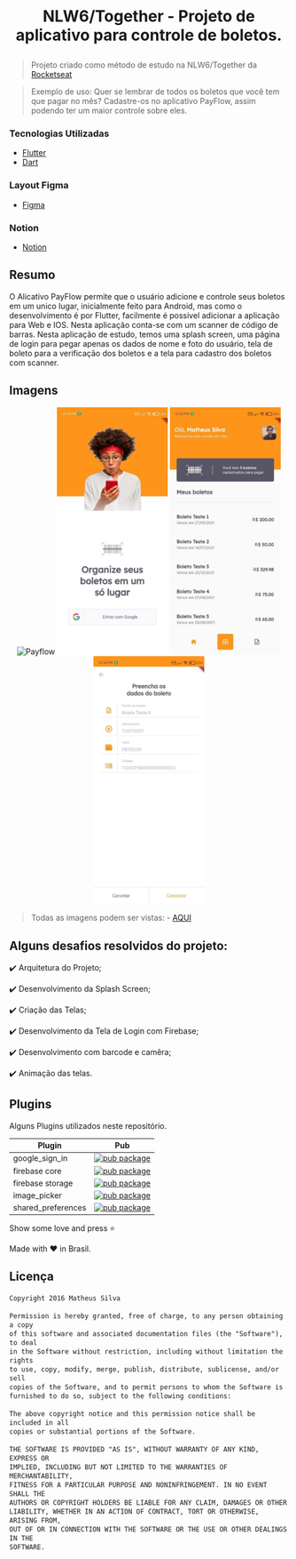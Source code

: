 
# <p align="center"> NLW6/Together - Projeto de aplicativo para controle de boletos.</p>

> Projeto criado como método de estudo na NLW6/Together da [Rocketseat](https://rocketseat.com.br/) 

> Exemplo de uso: Quer se lembrar de todos os boletos que você tem que pagar no mês? Cadastre-os no aplicativo PayFlow, assim podendo ter um maior controle sobre eles.

### Tecnologias Utilizadas

- [Flutter](https://flutter.dev/)
- [Dart](https://dart.dev/)

### Layout Figma

- [Figma](https://www.figma.com/file/kLK7FYnWKMoN68sQXcSniu/PayFlow?node-id=0%3A1)

### Notion

- [Notion](https://www.notion.so/Mission-Flutter-9d2a1e0818b64b61bc5d9a0424f5c766)

## Resumo
O Alicativo PayFlow permite que o usuário adicione e controle seus boletos em um unico lugar, inicialmente feito para Android, mas como o desenvolvimento é por Flutter, facilmente é possivel adicionar a aplicação para Web e IOS. Nesta aplicação conta-se com um scanner de código de barras. Nesta aplicação de estudo, temos uma splash screen, uma página de login para pegar apenas os dados de nome e foto do usuário, tela de boleto para a verificação dos boletos e a tela para cadastro dos boletos com scanner. 

## Imagens

  <p align="center">
  <img src="https://github.com/mtheuslt/NLW6-PayFlow/blob/main/imgs/payflowgif.gif" alt="Payflow" width="200">
  <img src="https://github.com/mtheuslt/NLW6-PayFlow/blob/main/imgs/02.login_page.jpg" alt="Payflow" width="200">
  <img src="https://github.com/mtheuslt/NLW6-PayFlow/blob/main/imgs/03. boletos_page.jpg" alt="Payflow" width="200">
  <img src="https://github.com/mtheuslt/NLW6-PayFlow/blob/main/imgs/06.cadastro_page.jpg" alt="Payflow" width="200">
  </p>

> Todas as imagens podem ser vistas: - [AQUI](https://github.com/mtheuslt/NLW6-PayFlow/tree/main/imgs)

## Alguns desafios resolvidos do projeto:


:heavy_check_mark: Arquitetura do Projeto;

:heavy_check_mark: Desenvolvimento da Splash Screen;

:heavy_check_mark: Criação das Telas;

:heavy_check_mark: Desenvolvimento da Tela de Login com Firebase;

:heavy_check_mark: Desenvolvimento com barcode e camêra;

:heavy_check_mark: Animação das telas.

## Plugins
Alguns Plugins utilizados neste repositório.

| Plugin | Pub |
|--------|-----|
| google_sign_in | [![pub package](https://img.shields.io/pub/v/google_sign_in.svg)](https://pub.dev/packages/google_sign_in) |
| firebase core | [![pub package](https://img.shields.io/pub/v/firebase_core.svg)](https://pub.dev/packages/firebase_core) |
| firebase storage | [![pub package](https://img.shields.io/pub/v/firebase_storage.svg)](https://pub.dev/packages/firebase_storage) |
| image_picker | [![pub package](https://img.shields.io/pub/v/image_picker.svg)](https://pub.dev/packages/image_picker) |
| shared_preferences | [![pub package](https://img.shields.io/pub/v/shared_preferences.svg)](https://pub.dev/packages/shared_preferences) |

Show some love and press :star: 

Made with :heart: in Brasil.


Licença
----

    Copyright 2016 Matheus Silva 
    
    Permission is hereby granted, free of charge, to any person obtaining a copy
    of this software and associated documentation files (the "Software"), to deal
    in the Software without restriction, including without limitation the rights
    to use, copy, modify, merge, publish, distribute, sublicense, and/or sell
    copies of the Software, and to permit persons to whom the Software is
    furnished to do so, subject to the following conditions:
    
    The above copyright notice and this permission notice shall be included in all
    copies or substantial portions of the Software.
    
    THE SOFTWARE IS PROVIDED "AS IS", WITHOUT WARRANTY OF ANY KIND, EXPRESS OR
    IMPLIED, INCLUDING BUT NOT LIMITED TO THE WARRANTIES OF MERCHANTABILITY,
    FITNESS FOR A PARTICULAR PURPOSE AND NONINFRINGEMENT. IN NO EVENT SHALL THE
    AUTHORS OR COPYRIGHT HOLDERS BE LIABLE FOR ANY CLAIM, DAMAGES OR OTHER
    LIABILITY, WHETHER IN AN ACTION OF CONTRACT, TORT OR OTHERWISE, ARISING FROM,
    OUT OF OR IN CONNECTION WITH THE SOFTWARE OR THE USE OR OTHER DEALINGS IN THE
    SOFTWARE.


